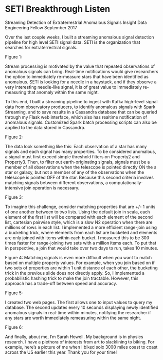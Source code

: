 # SETI Breakthrough Listen
Streaming Detection of Extraterrestrial Anomalous Signals
Insight Data Engineering Fellow September 2017


Over the last couple weeks, I built a streaming anomalous signal detection pipeline for high level SETI signal data. 
SETI is the organization that searches for extraterrestrial signals. 

Figure 1:

Stream processing is motivated by the value that repeated observations of anomalous signals can bring. 
Real-time notifications would give researchers the option to immediately re-measure stars that have been identified as anomalous. 
SETI is looking for a needle in a haystack, and if they observe a very interesting needle-like signal, it is of great value to immediately re-measuring that anomaly within the same night.

To this end, I built a streaming pipeline to ingest with Kafka high-level signal data from observatory producers, to identify anomalous signals with Spark Streaming, and to save results in a Cassandra database that can be queried through my Flask web interface, which also has realtime notification of anomalous signals. 
Customized Spark batch processing scripts can also be applied to the data stored in Cassandra.

Figure 2:

The data look something like this: Each observation of a star has many signals and each signal has many properties.
To be considered anomalous, a signal must first exceed simple threshold filters on Property2 and Property3.
Then, to filter out earth-originating signals, signals must be a member of all observations when the telescope is pointed directly ON the a star or galaxy, but not a member of any of the observations when the telescope is pointed OFF of the star. 
Because this second criteria involves matching signals between different observations, a computationally-intensive join operation is necessary.

Figure 3:

To imagine this challenge, consider matching properties that are +/- 1 units of one another between to two lists.
Using the default join in scala, each element of the first list will be compared with each element of the second list, cartesian pairwise style, which is a slow N2 operation when there are millions of rows in each list.
I implemented a more efficient range-join using a bucketing trick, where elements from each list are bucketed and elements are only joined with items within each bucket.
I measured this to be 300 times faster for range-joining two sets with a million items each.
To put that in perspective, a join that would take over two days to run, takes 10 minutes. 

Figure 4:
Matching signals is even more difficult when you want to match based on multiple property values.
For example, when you join based on if two sets of properties are within 1 unit distance of each other, the bucketing trick in the previous slide does not directly apply. 
So, I implemented a probabilistic hashing trick to make the join tractable.
However, this approach has a trade-off between speed and accuracy. 

Figure 5:

I created two web pages. 
The first allows one to input values to query my database.
The second updates every 10 seconds displaying newly identified anomalous signals in real-time within minutes, notifying the researcher if any stars are worth immediately remeasuring within the same night.

Figure 6:

And finally, about me, I’m Sarah Howell.
My background is in physics research. 
I have a plethora of interests from art to slacklining to biking.
For example, here’s a picture of me when I biked solo 3000 miles coast to coast across the US earlier this year.
Thank you for your time!

